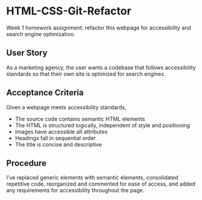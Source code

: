 # HTML-CSS-Git-Refactor
Week 1 homework assignment: refactor this webpage for accessibility and search engine optimization.

## User Story
As a marketing agency, the user wants a codebase that follows accessibility standards so that their own site is optimized for search engines.

## Acceptance Criteria
Given a webpage meets accessibility standards,
* The source code contains semantic HTML elements
* The HTML is structured logically, independent of style and positioning
* Images have accessible alt attributes
* Headings fall in sequential order
* The title is concise and descriptive

## Procedure
I've replaced generic elements with semantic elements, consolidated repetitive code, reorganized and commented for ease of access, and added any requirements for accessibility throughout the page.
